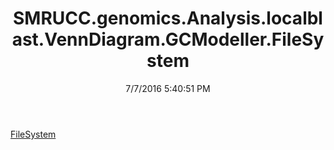 ﻿---
title: SMRUCC.genomics.Analysis.localblast.VennDiagram.GCModeller.FileSystem
date: 7/7/2016 5:40:51 PM
---

[FileSystem](T-SMRUCC.genomics.Analysis.localblast.VennDiagram.GCModeller.FileSystem.FileSystem.html)
